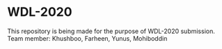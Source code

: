# WDL-2020
This repository is being made for the purpose of WDL-2020 submission. Team member: Khushboo, Farheen, Yunus, Mohiboddin
